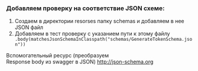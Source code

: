 ### Добавляем проверку на соответствие JSON схеме:

1. Создаем в директории resorses папку schemas и добавляем в нее JSON файл
2. Добавляем в тест проверку c указанием пути к этому файлу ``` .body(matchesJsonSchemaInClasspath("schemas/GenerateTokenSchema.json"))```

Вспомогательный ресурс (преобразуем 	
Response body из swagger в JSON) http://json-schema.org
